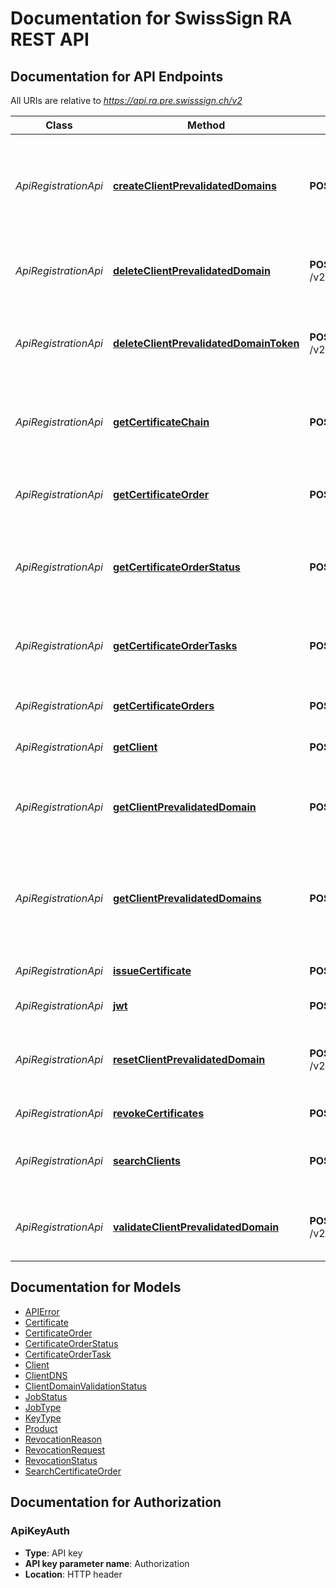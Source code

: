 # Documentation for SwissSign RA REST API

<a name="documentation-for-api-endpoints"></a>
## Documentation for API Endpoints

All URIs are relative to *https://api.ra.pre.swisssign.ch/v2*

| Class | Method | HTTP request | Description |
|------------ | ------------- | ------------- | -------------|
| *ApiRegistrationApi* | [**createClientPrevalidatedDomains**](Apis/ApiRegistrationApi.md#createclientprevalidateddomains) | **POST** /v2/client/domain/{clientReference}/register | Register new prevalidated domains for the selected client given its reference Id |
*ApiRegistrationApi* | [**deleteClientPrevalidatedDomain**](Apis/ApiRegistrationApi.md#deleteclientprevalidateddomain) | **POST** /v2/client/domain/{prevalidatedDomainReference}/delete | Delete prevalidated domain for the selected reference Id |
*ApiRegistrationApi* | [**deleteClientPrevalidatedDomainToken**](Apis/ApiRegistrationApi.md#deleteclientprevalidateddomaintoken) | **POST** /v2/client/domain/{prevalidatedDomainReference}/token/delete | Delete prevalidated domain token for the selected reference Id |
*ApiRegistrationApi* | [**getCertificateChain**](Apis/ApiRegistrationApi.md#getcertificatechain) | **POST** /v2/order/{orderReference}/certificate/chain | Retrieve the certificate chain for the given Order reference |
*ApiRegistrationApi* | [**getCertificateOrder**](Apis/ApiRegistrationApi.md#getcertificateorder) | **POST** /v2/order/{orderReference} | Retrieve a Certificate Order given the Order reference |
*ApiRegistrationApi* | [**getCertificateOrderStatus**](Apis/ApiRegistrationApi.md#getcertificateorderstatus) | **POST** /v2/order/{orderReference}/status | Retrieve a Certificate Order status given the Order reference |
*ApiRegistrationApi* | [**getCertificateOrderTasks**](Apis/ApiRegistrationApi.md#getcertificateordertasks) | **POST** /v2/order/{orderReference}/tasks | Retrieve a Certificate Order Tasks given the Order reference |
*ApiRegistrationApi* | [**getCertificateOrders**](Apis/ApiRegistrationApi.md#getcertificateorders) | **POST** /v2/orders | Search Certificate Orders |
*ApiRegistrationApi* | [**getClient**](Apis/ApiRegistrationApi.md#getclient) | **POST** /v2/client/{clientReference} | Get a client given its reference Id |
*ApiRegistrationApi* | [**getClientPrevalidatedDomain**](Apis/ApiRegistrationApi.md#getclientprevalidateddomain) | **POST** /v2/client/domain/{prevalidatedDomainReference} | Get prevalidated domains for the selected domain reference Id |
*ApiRegistrationApi* | [**getClientPrevalidatedDomains**](Apis/ApiRegistrationApi.md#getclientprevalidateddomains) | **POST** /v2/client/domain/{clientReference}/list | Get the list of prevalidated domains for the selected client given its reference Id |
*ApiRegistrationApi* | [**issueCertificate**](Apis/ApiRegistrationApi.md#issuecertificate) | **POST** /v2/issue/csr/{productReference} | Issue certificate using CSR |
*ApiRegistrationApi* | [**jwt**](Apis/ApiRegistrationApi.md#jwt) | **POST** /v2/jwt/{userName} | Produce a user JWT |
*ApiRegistrationApi* | [**resetClientPrevalidatedDomain**](Apis/ApiRegistrationApi.md#resetclientprevalidateddomain) | **POST** /v2/client/domain/{prevalidatedDomainReference}/token/reset | Reset prevalidated domain token for the selected reference Id |
*ApiRegistrationApi* | [**revokeCertificates**](Apis/ApiRegistrationApi.md#revokecertificates) | **POST** /v2/revoke | Revoke certificates |
*ApiRegistrationApi* | [**searchClients**](Apis/ApiRegistrationApi.md#searchclients) | **POST** /v2/clients | Search Clients available to the RA Operator |
*ApiRegistrationApi* | [**validateClientPrevalidatedDomain**](Apis/ApiRegistrationApi.md#validateclientprevalidateddomain) | **POST** /v2/client/domain/{prevalidatedDomainReference}/validate | Prevalidate domain for the selected domain reference Id |


<a name="documentation-for-models"></a>
## Documentation for Models

 - [APIError](./Models/APIError.md)
 - [Certificate](./Models/Certificate.md)
 - [CertificateOrder](./Models/CertificateOrder.md)
 - [CertificateOrderStatus](./Models/CertificateOrderStatus.md)
 - [CertificateOrderTask](./Models/CertificateOrderTask.md)
 - [Client](./Models/Client.md)
 - [ClientDNS](./Models/ClientDNS.md)
 - [ClientDomainValidationStatus](./Models/ClientDomainValidationStatus.md)
 - [JobStatus](./Models/JobStatus.md)
 - [JobType](./Models/JobType.md)
 - [KeyType](./Models/KeyType.md)
 - [Product](./Models/Product.md)
 - [RevocationReason](./Models/RevocationReason.md)
 - [RevocationRequest](./Models/RevocationRequest.md)
 - [RevocationStatus](./Models/RevocationStatus.md)
 - [SearchCertificateOrder](./Models/SearchCertificateOrder.md)


<a name="documentation-for-authorization"></a>
## Documentation for Authorization

<a name="ApiKeyAuth"></a>
### ApiKeyAuth

- **Type**: API key
- **API key parameter name**: Authorization
- **Location**: HTTP header

